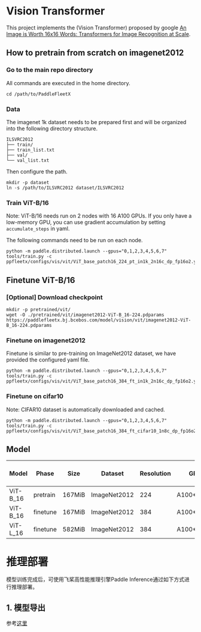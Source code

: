 # Vision Transformer

This project implements the (Vision Transformer) proposed by google [An Image is Worth 16x16 Words: Transformers for Image Recognition at Scale](https://arxiv.org/abs/2010.11929).


## How to pretrain from scratch on imagenet2012

### Go to the main repo directory
All commands are executed in the home directory.
```
cd /path/to/PaddleFleetX
```

### Data
The imagenet 1k dataset needs to be prepared first and will be organized into the following directory structure.

```
ILSVRC2012
├── train/
├── train_list.txt
├── val/
└── val_list.txt
```

Then configure the path.

```shell
mkdir -p dataset
ln -s /path/to/ILSVRC2012 dataset/ILSVRC2012
```

### Train ViT-B/16

Note: ViT-B/16 needs run on 2 nodes with 16 A100 GPUs. If you only have a low-memory GPU, you can use gradient accumulation by setting `accumulate_steps` in yaml.


The following commands need to be run on each node.
```shell
python -m paddle.distributed.launch --gpus="0,1,2,3,4,5,6,7" tools/train.py -c ppfleetx/configs/vis/vit/ViT_base_patch16_224_pt_in1k_2n16c_dp_fp16o2.yaml
```

## Finetune ViT-B/16

### [Optional] Download checkpoint
```shell
mkdir -p pretrained/vit/
wget -O ./pretrained/vit/imagenet2012-ViT-B_16-224.pdparams https://paddlefleetx.bj.bcebos.com/model/vision/vit/imagenet2012-ViT-B_16-224.pdparams
```


### Finetune on imagenet2012
Finetune is similar to pre-training on ImageNet2012 dataset, we have provided the configured yaml file.

```shell
python -m paddle.distributed.launch --gpus="0,1,2,3,4,5,6,7" tools/train.py -c ppfleetx/configs/vis/vit/ViT_base_patch16_384_ft_in1k_2n16c_dp_fp16o2.yaml
```

### Finetune on cifar10

Note: CIFAR10 dataset is automatically downloaded and cached.

```shell
python -m paddle.distributed.launch --gpus="0,1,2,3,4,5,6,7" tools/train.py -c ppfleetx/configs/vis/vit/ViT_base_patch16_384_ft_cifar10_1n8c_dp_fp16o2.yaml
```


## Model

| Model    | Phase    | Size   | Dataset      | Resolution | GPUs        | Img/sec | Top1 Acc | Pre-trained checkpoint                                                                             | Fine-tuned checkpoint | Log                                                                                      |
|----------|----------|--------|--------------|------------|-------------|---------|----------|----------------------------------------------------------------------------------------------------|-------------------------------------------------------------------------------------------------|------------------------------------------------------------------------------------------|
| ViT-B_16 | pretrain | 167MiB | ImageNet2012 | 224        | A100*N2C16  | 7350    | 74.75%   | [download](https://paddlefleetx.bj.bcebos.com/model/vision/vit/imagenet2012-ViT-B_16-224.pdparams) | -                                                                                               | [log](https://paddlefleetx.bj.bcebos.com/model/vision/vit/imagenet2012-ViT-B_16-224.log) |
| ViT-B_16 | finetune | 167MiB | ImageNet2012 | 384        | A100*N2C16  | 1580    | 77.68%   | [download](https://paddlefleetx.bj.bcebos.com/model/vision/vit/imagenet2012-ViT-B_16-224.pdparams) | [download](https://paddlefleetx.bj.bcebos.com/model/vision/vit/imagenet2012-ViT-B_16-384.pdparams)          | [log](https://paddlefleetx.bj.bcebos.com/model/vision/vit/imagenet2012-ViT-B_16-384.log) |
| ViT-L_16 | finetune | 582MiB | ImageNet2012 | 384        | A100*N2C16  | 519     | 85.13%   | [download](https://paddlefleetx.bj.bcebos.com/model/vision/vit/imagenet21k-jax-ViT-L_16-224.pdparams) | [download](https://paddlefleetx.bj.bcebos.com/model/vision/vit/imagenet21k+imagenet2012-ViT-L_16-384.pdparams)          | [log](https://paddlefleetx.bj.bcebos.com/model/vision/vit/imagenet21k+imagenet2012-ViT-L_16-384.log) |




# 推理部署

模型训练完成后，可使用飞桨高性能推理引擎Paddle Inference通过如下方式进行推理部署。

## 1. 模型导出

参考[这里](./docs/inference.md)